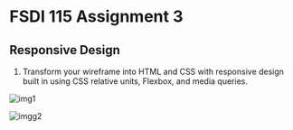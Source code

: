 # FSDI 115 Assignment 3
## Responsive Design

1. Transform your wireframe into HTML and CSS with responsive design built in using CSS relative units, Flexbox, and media queries.

![img1](https://user-images.githubusercontent.com/61714687/177229372-cc7a76ab-1be8-49a7-92b0-108a7f4868c2.JPG)

![imgg2](https://user-images.githubusercontent.com/61714687/177229380-34d6ff7f-cecc-4f1b-9f7a-2428956fc46b.JPG)

